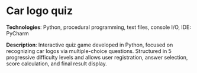 # Car logo quiz 

 **Technologies**: Python, procedural programming, text files, console I/O, IDE: PyCharm
 
 **Description**: Interactive quiz game developed in Python, focused on recognizing car logos via multiple-choice questions. Structured in 5 progressive difficulty levels and allows user registration, answer selection, score calculation, and final result display.
